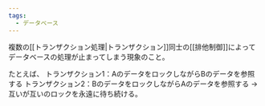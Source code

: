```yaml
---
tags:
  - データベース
---
```

複数の[[トランザクション処理|トランザクション]]同士の[[排他制御]]によってデータベースの処理が止まってしまう現象のこと。

たとえば、
トランザクション1：AのデータをロックしながらBのデータを参照する
トランザクション2：BのデータをロックしながらAのデータを参照する
→互いが互いのロックを永遠に待ち続ける。

